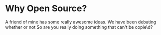 # Why Open Source?

A friend of mine has some really awesome ideas. We have been debating whether or not 
So are you really doing something that can't be copie\d? 

